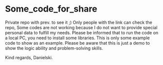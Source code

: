 # Some_code_for_share
Private repo with prev. to see it ;)
Only people with the link can check the repo,
Some codes are not working
because I do not want to provide special
personal data to fulfill my needs.
Please be informed that to run the code
on a local PC, you need to install some libraries.
This is only some example code to show as an example.
Please be aware that this is just a demo to show 
the logic ability and problem-solving skills.

Kind regards,
Danielski.
